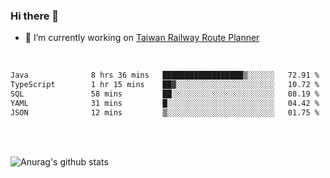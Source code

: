 ### Hi there 👋

- 🔭 I’m currently working on [Taiwan Railway Route Planner](https://github.com/Taiwan-Railway-Route-Planner)

<br/>

<!--START_SECTION:waka-->

```txt
Java              8 hrs 36 mins   ██████████████████▒░░░░░░   72.91 %
TypeScript        1 hr 15 mins    ██▓░░░░░░░░░░░░░░░░░░░░░░   10.72 %
SQL               58 mins         ██░░░░░░░░░░░░░░░░░░░░░░░   08.19 %
YAML              31 mins         █░░░░░░░░░░░░░░░░░░░░░░░░   04.42 %
JSON              12 mins         ▒░░░░░░░░░░░░░░░░░░░░░░░░   01.75 %
```

<!--END_SECTION:waka-->

<br/>
<br/>

![Anurag's github stats](https://github-readme-stats.vercel.app/api?username=DepickereSven&show_icons=true&theme=tokyonight)



<!--
**DepickereSven/DepickereSven** is a ✨ _special_ ✨ repository because its `README.md` (this file) appears on your GitHub profile.

Here are some ideas to get you started:

- 🔭 I’m currently working on ...
- 🌱 I’m currently learning ...
- 👯 I’m looking to collaborate on ...
- 🤔 I’m looking for help with ...
- 💬 Ask me about ...
- 📫 How to reach me: ...
- 😄 Pronouns: ...
- ⚡ Fun fact: ...
-->
